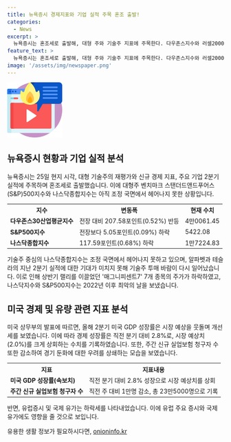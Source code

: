 ```yaml
---
title: 뉴욕증시 경제지표와 기업 실적 주목 혼조 출발!
categories:
  - News
excerpt: >
  뉴욕증시는 혼조세로 출발해, 대형 주와 기술주 지표에 주목한다. 다우존스지수와 러셀2000지수는 상승했지만 S&P500지수와 나스닥지수는 아직 조정 국면에서 벗어나지 못했다. 구글과 테슬라의 실적 부진으로 기술주가 하락했다. 미국 경제는 예상보다 높은 성장률을 기록하며 경기 둔화 우려를 상쇄하고, 유럽증시와 국제 유가는 하락했다.
feature_text: >
  뉴욕증시는 혼조세로 출발해, 대형 주와 기술주 지표에 주목한다. 다우존스지수와 러셀2000지수는 상승했지만 S&P500지수와 나스닥지수는 아직 조정 국면에서 벗어나지 못했다. 구글과 테슬라의 실적 부진으로 기술주가 하락했다. 미국 경제는 예상보다 높은 성장률을 기록하며 경기 둔화 우려를 상쇄하고, 유럽증시와 국제 유가는 하락했다.
image: '/assets/img/newspaper.png'
---
```


<p><img src="/assets/img/news.png" alt="rentncar 속보" /></p>

<h2 data-ke-size="size26">뉴욕증시 현황과 기업 실적 분석</h2>

<p data-ke-size="size16">뉴욕증시는 25일 현지 시각, 대형 기술주의 재평가와 신규 경제 지표, 주요 기업 2분기 실적에 주목하며 혼조세로 출발했습니다. 이에 대형주 벤치마크 스탠더드앤드푸어스(S&P)500지수와 나스닥종합지수는 아직 조정 국면에서 헤어나지 못한 상황입니다.</p>

<table>
    <tr>
        <th><b>지수</b></th>
        <th><b>변동폭</b></th>
        <th><b>현재 수치</b></th>
    </tr>
    <tr>
        <td><b>다우존스30산업평균지수</b></td>
        <td>전장 대비 207.58포인트(0.52%) 반등</td>
        <td>4만0061.45</td>
    </tr>
    <tr>
        <td><b>S&P500지수</b></td>
        <td>전장보다 5.05포인트(0.09%) 하락</td>
        <td>5422.08</td>
    </tr>
    <tr>
        <td><b>나스닥종합지수</b></td>
        <td>117.59포인트(0.68%) 하락</td>
        <td>1만7224.83</td>
    </tr>
</table>

<p data-ke-size="size16">기술주 중심의 나스닥종합지수는 조정 국면에서 헤어나지 못하고 있으며, 알파벳과 테슬라의 지난 2분기 실적에 대한 기대가 미치지 못해 기술주 투매 바람이 다시 일어났습니다. 이로 인해 상반기 랠리를 이끌었던 '매그니피센트7' 7개 종목의 주가가 하락하였고, 나스닥지수와 S&P500지수는 2022년 이후 최악의 날을 보냈습니다.</p>

<h2 data-ke-size="size26">미국 경제 및 유량 관련 지표 분석</h2>

<p data-ke-size="size16">미국 상무부의 발표에 따르면, 올해 2분기 미국 GDP 성장률은 시장 예상을 웃돌며 개선세를 보였습니다. 이에 따라 경제 성장률은 직전 분기 대비 2.8%로, 시장 예상치(2.0%)를 크게 상회하는 수치를 기록하였습니다. 또한, 주간 신규 실업보험 청구자 수 또한 감소하여 경기 둔화에 대한 우려를 상쇄하는 모습을 보였습니다.</p>

<table>
    <tr>
        <th><b>지표</b></th>
        <th><b>지표내용</b></th>
    </tr>
    <tr>
        <td><b>미국 GDP 성장률(속보치)</b></td>
        <td>직전 분기 대비 2.8% 성장으로 시장 예상치를 상회</td>
    </tr>
    <tr>
        <td><b>주간 신규 실업보험 청구자 수</b></td>
        <td>직전 주 대비 1만명 감소, 총 23만5000명으로 기록</td>
    </tr>
</table>

<p data-ke-size="size16">반면, 유럽증시 및 국제 유가는 하락세를 나타내었습니다. 이에 유럽 주요 증시와 국제 유가에도 영향을 줄 것으로 보입니다.</p>
유용한 생활 정보가 필요하시다면, <a href="https://onioninfo.kr" rel="dofollow">onioninfo.kr</a>


